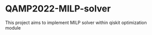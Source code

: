 # QAMP2022-MILP-solver
 This project aims to implement MILP solver within qiskit optimization module
